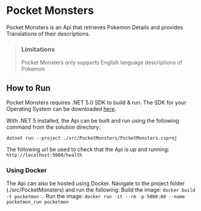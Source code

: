 # Pocket Monsters
Pocket Monsters is an Api that retrieves Pokemon Details and provides Translations of their descriptions.

>### Limitations
>Pocket Monsters only supports English language descriptions of Pokemon

## How to Run
Pocket Monsters requires .NET 5.0 SDK to build & run. The SDK for your Operating System can be downloaded [here](https://dotnet.microsoft.com/download). 

With .NET 5 installed, the Api can be built and run using the following command from the solution directory:
```
dotnet run --project ./src/PocketMonsters/PocketMonsters.csproj
```
The following url be used to check that the Api is up and running: `http://localhost:5000/health`

### Using Docker
The Api can also be hosted using Docker. Navigate to the project folder (./src/PocketMonsters) and run the following:
Build the image:
`docker build -t pocketmon .`
Run the image:
`docker run -it --rm -p 5000:80 --name pocketmon_run pocketmon`
